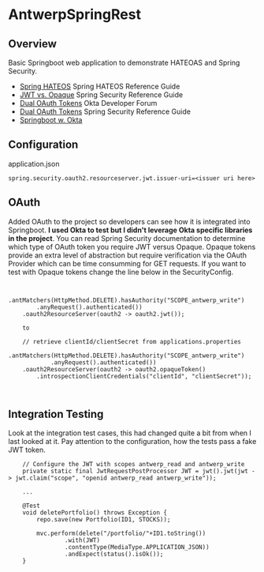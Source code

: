 # AntwerpSpringRest

## Overview
Basic Springboot web application to demonstrate HATEOAS and Spring Security. 

- [Spring HATEOS](https://docs.spring.io/spring-hateoas/docs/current/reference/html/#reference) Spring HATEOS Reference Guide
- [JWT vs. Opaque](https://docs.spring.io/spring-security/site/docs/current/reference/html5/#oauth2) Spring Security Reference Guide
- [Dual OAuth Tokens](https://developer.okta.com/blog/2020/08/07/spring-boot-remote-vs-local-tokens) Okta Developer Forum
- [Dual OAuth Tokens](https://docs.spring.io/spring-security/site/docs/current/reference/html5/#oauth2reourceserver-opaqueandjwt) Spring Security Reference Guide
- [Springboot w. Okta](https://developer.okta.com/blog/2018/12/18/secure-spring-rest-api)

## Configuration
application.json
```
spring.security.oauth2.resourceserver.jwt.issuer-uri=<issuer uri here>
```

## OAuth
Added OAuth to the project so developers can see how it is integrated into Springboot. **I used Okta to test but I didn't leverage Okta specific libraries in the project**. You can read Spring Security documentation to determine which type of OAuth token you require JWT versus Opaque.  Opaque tokens provide an extra level of abstraction but require verification via the OAuth Provider which can be time consumming for GET requests. If you want to test with Opaque tokens change the line below in the SecurityConfig. 

```
	
       	.antMatchers(HttpMethod.DELETE).hasAuthority("SCOPE_antwerp_write")
		.anyRequest().authenticated())
	.oauth2ResourceServer(oauth2 -> oauth2.jwt());
	
	to
	
	// retrieve clientId/clientSecret from applications.properties
	.antMatchers(HttpMethod.DELETE).hasAuthority("SCOPE_antwerp_write")
        	.anyRequest().authenticated())
	.oauth2ResourceServer(oauth2 -> oauth2.opaqueToken()
		.introspectionClientCredentials("clientId", "clientSecret"));

    
```

## Integration Testing
Look at the integration test cases, this had changed quite a bit from when I last looked at it. Pay attention to the configuration, how the tests pass a fake JWT token.

```
	// Configure the JWT with scopes antwerp_read and antwerp_write
	private static final JwtRequestPostProcessor JWT = jwt().jwt(jwt -> jwt.claim("scope", "openid antwerp_read antwerp_write"));

	...
	
	@Test
	void deletePortfolio() throws Exception {
		repo.save(new Portfolio(ID1, STOCKS));

		mvc.perform(delete("/portfolio/"+ID1.toString())
				.with(JWT)
				.contentType(MediaType.APPLICATION_JSON))
				.andExpect(status().isOk());
	}
```
